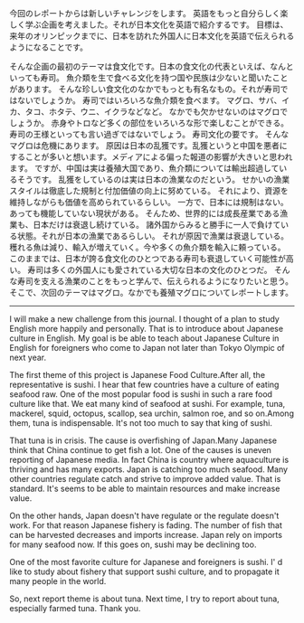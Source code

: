 今回のレポートからは新しいチャレンジをします。
英語をもっと自分らしく楽しく学ぶ企画を考えました。それが日本文化を英語で紹介するです。
目標は、来年のオリンピックまでに、日本を訪れた外国人に日本文化を英語で伝えられるようになることです。

そんな企画の最初のテーマは食文化です。日本の食文化の代表といえば、なんといっても寿司。
魚介類を生で食べる文化を持つ国や民族は少ないと聞いたことがあります。
そんな珍しい食文化のなかでもっとも有名なもの。それが寿司ではないでしょうか。
寿司ではいろいろな魚介類を食べます。
マグロ、サバ、イカ、タコ、ホタテ、ウニ、イクラなどなど。
なかでも欠かせないのはマグロでしょうか。
赤身やトロなど多くの部位をいろいろな形で楽しむことができる。寿司の王様といっても言い過ぎではないでしょう。
寿司文化の要です。
そんなマグロは危機にあります。
原因は日本の乱獲です。乱獲というと中国を悪者にすることが多いと想います。メディアによる偏った報道の影響が大きいと思われます。
ですが、中国は実は養殖大国であり、魚介類については輸出超過しているそうです。
乱獲をしているのは実は日本の漁業なのだという。
せかいの漁業スタイルは徹底した規制と付加価値の向上に努めている。
それにより、資源を維持しながらも価値を高められているらしい。
一方で、日本には規制はない。あっても機能していない現状がある。
そんため、世界的には成長産業である漁業も、日本だけは衰退し続けている。
諸外国からみると勝手に一人で負けている状態。それが日本の漁業であるらしい。
それが原因で漁業は衰退している。穫れる魚は減り、輸入が増えていく。今や多くの魚介類を輸入に頼っている。
このままでは、日本が誇る食文化のひとつである寿司も衰退していく可能性が高い。
寿司は多くの外国人にも愛されている大切な日本の文化のひとつだ。
そんな寿司を支える漁業のことをもっと学んで、伝えられるようになりたいと思う。
そこで、次回のテーマはマグロ。なかでも養殖マグロについてレポートします。



--------------------------------------------------------------------------------------------------------------


I will make a new challenge from this journal.
I thought of a plan to study English more happily and personally.
That is to introduce about Japanese culture in English.
My goal is be able to teach about Japanese Culture in English for foreigners who come to Japan not later than Tokyo Olympic of next year.

The first theme of this project is Japanese Food Culture.After all, the representative is sushi.
I hear that few countries have a culture of eating seafood raw.
One of the most popular food is sushi in such a rare food culture like that.
We eat many kind of seafood at sushi.
For example, tuna, mackerel, squid, octopus, scallop, sea urchin, salmon roe, and so on.Among them, tuna is indispensable.
It's not too much to say that king of sushi.

That tuna is in crisis.
The cause is overfishing of Japan.Many Japanese think that China continue to get fish a lot.
One of the causes is uneven reporting of Japanese media.
In fact China is country where aquaculture is thriving and has many exports.
Japan is catching too much seafood.
Many other countries regulate catch and strive to improve added value.
That is standard.
It's seems to be able to maintain resources and make increase value.

On the other hands, Japan doesn't have regulate or the regulate doesn't work.
For that reason Japanese fishery is fading.
The number of fish that can be harvested decreases and imports increase.
Japan rely on imports for many seafood now.
If this goes on, sushi may be declining too.

One of the most favorite culture for Japanese and foreigners is sushi.
I' d like to study about fishery that support sushi culture, and to propagate it many people in the world.

So, next report theme is about tuna.
Next time, I try to report about tuna, especially farmed tuna.
Thank you.



